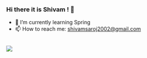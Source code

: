 ### Hi there it is Shivam ! 👋

- 🌱 I’m currently learning Spring
- 📫 How to reach me: shivamsaroj2002@gmail.com
<br><br>

<img src ="https://github-readme-stats.vercel.app/api?username=shivamsaroj2002&&show_icons=true&title_color=ffffff&icon_color=bb2acf&text_color=daf7dc&bg_color=151515"></img>

